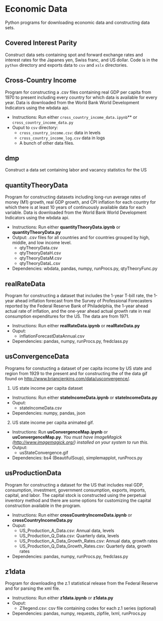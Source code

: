 # Economic Data
Python programs for downloading economic data and constructing data sets.

## Covered Interest Parity
Construct data sets containing spot and forward exchange rates and interest rates for the Japanes yen, Swiss franc, and US dollar. Code is in the `python` directory and exports data to `csv` and `xslx` directories.

## Cross-Country Income
Program for constructing a .csv files containing real GDP per capita from 1970 to present including every country for which data is available for every year. Data is downloaded from the World Bank World Development Indicators using the wbdata api. 

  - Instructions: Run either `cross_country_income_data.ipynb`** or `cross_country_income_data.py`
  - Ouput to `csv` directory:
     - `cross_country_income.csv`: data in levels
     - `cross_country_income_log.csv` data in logs
     - A bunch of other data files.
     
 ## dmp
 Construct a data set containing labor and vacancy statistics for the US
     

## quantityTheoryData
Program for constructing datasets including long-run average rates of money (M1) growth, real GDP growth, and CPI inflation for each country for which there is at least 10 years of continuously available data for each variable. Data is downloaded from the World Bank World Development Indicators using the wbdata api.

  - Instructions: Run either **quantityTheoryData.ipynb** or **quantityTheoryData.py**
  - Output: .csv files for all countries and for countries grouped by high, middle, and low income level.
    - qtyTheoryData.csv
    - qtyTheoryDataH.csv
    - qtyTheoryDataM.csv
    - qtyTheoryDataL.csv
  - Dependencies: wbdata, pandas, numpy, runProcs.py, qtyTheoryFunc.py

## realRateData
Program for constructing a dataset that includes the 1-year T-bill rate, the 1-year ahead inflation forecast from the Survey of Professional Forecasters reported by the Federal Reserve Bank of Philadelphia, the 1-year ahead actual rate of inflation, and the one-year ahead actual growth rate in real consumption expenditures for the US. The data are from 1971.

- Instructions: Run either **realRateData.ipynb** or **realRateData.py**
- Ouput: 
   - inflationForecastDataAnnual.csv
- Dependencies: pandas, numpy, runProcs.py, fredclass.py
  
## usConvergenceData
Programs for constucting a dataset of per capita income by US state and region from 1929 to the present and for constructing the of the data gif found on http://www.briancjenkins.com/data/usconvergence/.

1. US state income per capita dataset
  - Instructions: Run either **stateIncomeData.ipynb** or **stateIncomeData.py**
  - Ouput:
    - stateIncomeData.csv
  - Dependencies: numpy, pandas, json

2. US state income per capita animated gif.
  - Instructions: Run **usConvergenceMap.ipynb** or **usConvergenceMap.py**. *You must have ImageMagick (http://www.imagemagick.org/) installed on your system to run this.*
  - Output: 
    - usStateConvergence.gif
  - Dependencies: bs4 (BeautifulSoup), simplemapplot, runProcs.py
  
## usProductionData
Program for constructing a dataset for the US that includes real GDP, consumption, investment, government consumption, exports, imports, capital, and labor. The capital stock is constructed using the perpetual inventory method and there are some options for customizing the capital construction available in the program.

- Instructions: Run either **crossCountryIncomeData.ipynb** or **crossCountryIncomeData.py**
- Ouput: 
  - US_Production_A_Data.csv: Annual data, levels
  - US_Production_Q_Data.csv: Quarterly data, levels
  - US_Production_A_Data_Growth_Rates.csv: Annual data, growth rates
  - US_Production_Q_Data_Growth_Rates.csv: Quarterly data, growth rates 
- Dependencies: pandas, numpy, runProcs.py, fredclass.py

## z1data
Program for downloading the z.1 statistical release from the Federal Reserve and for parsing the xml file.
- Instructions: Run either **z1data.ipynb** or **z1data.py**
- Ouput: 
   - Z1legend.csv: csv file containing codes for each z.1 series (optional)
- Dependencies: pandas, numpy, requests, zipfile, lxml, runProcs.py
